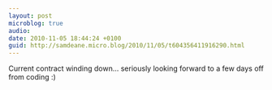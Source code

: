 ```yaml
---
layout: post
microblog: true
audio: 
date: 2010-11-05 18:44:24 +0100
guid: http://samdeane.micro.blog/2010/11/05/t604356411916290.html
---
```

Current contract winding down... seriously looking forward to a few days off from coding :)
